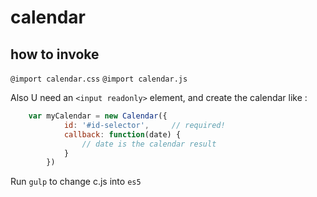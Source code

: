 # calendar

## how to invoke
`@import calendar.css`
`@import calendar.js`

Also U need an `<input readonly>` element, and create the calendar like :

```javascript
    var myCalendar = new Calendar({
            id: '#id-selector',     // required!
            callback: function(date) {
                // date is the calendar result
            }
        })
```

Run `gulp` to change c.js into `es5`